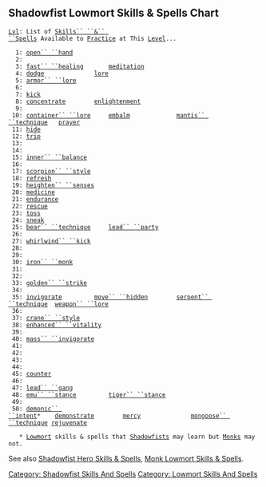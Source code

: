 ## Shadowfist Lowmort Skills & Spells Chart

[`Lvl`](Level.md "wikilink")`: List of `[`Skills`` ``&`` ``Spells`](:Category:_Skills_And_Spells.md "wikilink")` Available to `[`Practice`](Practice.md "wikilink")` at This `[`Level`](Level.md "wikilink")`...`  
`     `  
`  1: `[`open`` ``hand`](Open_Hand.md "wikilink")  
`  2: `  
`  3: `[`fast`` ``healing`](Fast_Healing.md "wikilink")`       `[`meditation`](Meditation.md "wikilink")  
`  4: `[`dodge`](Dodge.md "wikilink")`              `[`lore`](Lore.md "wikilink")  
`  5: `[`armor`` ``lore`](Armor_Lore.md "wikilink")  
`  6: `  
`  7: `[`kick`](Kick.md "wikilink")  
`  8: `[`concentrate`](Concentrate.md "wikilink")`        `[`enlightenment`](Enlightenment.md "wikilink")  
`  9: `  
` 10: `[`container`` ``lore`](Container_Lore.md "wikilink")`     `[`embalm`](Embalm.md "wikilink")`             `[`mantis`` ``technique`](Mantis_Technique.md "wikilink")`   `[`prayer`](Prayer.md "wikilink")  
` 11: `[`hide`](Hide.md "wikilink")  
` 12: `[`trip`](Trip.md "wikilink")  
` 13: `  
` 14: `  
` 15: `[`inner`` ``balance`](Inner_Balance.md "wikilink")  
` 16: `  
` 17: `[`scorpion`` ``style`](Scorpion_Style.md "wikilink")  
` 18: `[`refresh`](Refresh.md "wikilink")  
` 19: `[`heighten`` ``senses`](Heighten_Senses.md "wikilink")  
` 20: `[`medicine`](Medicine.md "wikilink")  
` 21: `[`endurance`](Endurance.md "wikilink")  
` 22: `[`rescue`](Rescue.md "wikilink")  
` 23: `[`toss`](Toss.md "wikilink")  
` 24: `[`sneak`](Sneak.md "wikilink")  
` 25: `[`bear`` ``technique`](Bear_Technique.md "wikilink")`     `[`lead`` ``party`](Lead_Party.md "wikilink")  
` 26: `  
` 27: `[`whirlwind`` ``kick`](Whirlwind_Kick.md "wikilink")  
` 28: `  
` 29: `  
` 30: `[`iron`` ``monk`](Iron_Monk.md "wikilink")  
` 31: `  
` 32: `  
` 33: `[`golden`` ``strike`](Golden_Strike.md "wikilink")  
` 34: `  
` 35: `[`invigorate`](Invigorate.md "wikilink")`         `[`move`` ``hidden`](Move_Hidden.md "wikilink")`        `[`serpent`` ``technique`](Serpent_Technique.md "wikilink")`  `[`weapon`` ``lore`](Weapon_Lore.md "wikilink")  
` 36: `  
` 37: `[`crane`` ``style`](Crane_Style.md "wikilink")  
` 38: `[`enhanced`` ``vitality`](Enhanced_Vitality.md "wikilink")  
` 39: `  
` 40: `[`mass`` ``invigorate`](Mass_Invigorate.md "wikilink")  
` 41: `  
` 42: `  
` 43: `  
` 44: `  
` 45: `[`counter`](Counter.md "wikilink")  
` 46: `  
` 47: `[`lead`` ``gang`](Lead_Gang.md "wikilink")  
` 48: `[`emu`` ``stance`](Emu_Stance.md "wikilink")`         `[`tiger`` ``stance`](Tiger_Stance.md "wikilink")  
` 49: `  
` 50: `[`demonic`` ``intent`](Demonic_Intent.md "wikilink")`*    `[`demonstrate`](Demonstrate.md "wikilink")`        `[`mercy`](Mercy.md "wikilink")`              `[`mongoose`` ``technique`](Mongoose_Technique.md "wikilink")` `[`rejuvenate`](Rejuvenate.md "wikilink")  
`     `  
`   * `[`Lowmort`](:Category:_Lowmort.md "wikilink")` skills & spells that `[`Shadowfists`](:Category:_Shadowfists.md "wikilink")` may learn but `[`Monks`](:Category:_Monks.md "wikilink")` may not.`

See also [Shadowfist Hero Skills &
Spells](:Category:_Shadowfist_Hero_Skills_And_Spells.md "wikilink"),
[Monk Lowmort Skills &
Spells](:Category:_Monk_Lowmort_Skills_And_Spells.md "wikilink").

[Category: Shadowfist Skills And
Spells](Category:_Shadowfist_Skills_And_Spells "wikilink") [Category:
Lowmort Skills And
Spells](Category:_Lowmort_Skills_And_Spells "wikilink")
